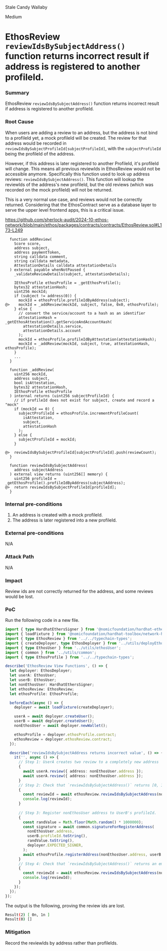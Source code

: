 Stale Candy Wallaby

Medium

# EthosReview `reviewIdsBySubjectAddress()` function returns incorrect result if address is registered to another profileId.


### Summary

EthosReview `reviewIdsBySubjectAddress()` function returns incorrect result if address is registered to another profileId.

### Root Cause

When users are adding a review to an address, but the address is not bind to a profileId yet, a mock profileId will be created. The review for that address would be recorded in `reviewIdsBySubjectProfileId[subjectProfileId]`, with the `subjectProfileId` being the profileId of the address.

However, if this address is later registered to another ProfileId, it's profileId will change. This means all previous reviewIds in EthosReview would not be accessible anymore. Specifically this function used to look up address reviews: `reviewIdsBySubjectAddress()`. This function will lookup the reviewIds of the address's new profileId, but the old reviews (which was recorded on the mock profileId) will not be returned.

This is a very normal use case, and reviews would not be correctly returned. Considering that the EthosContract serve as a database layer to serve the upper level frontend apps, this is a critical issue.

https://github.com/sherlock-audit/2024-10-ethos-network/blob/main/ethos/packages/contracts/contracts/EthosReview.sol#L173-L249

```solidity
  function addReview(
    Score score,
    address subject,
    address paymentToken,
    string calldata comment,
    string calldata metadata,
    AttestationDetails calldata attestationDetails
  ) external payable whenNotPaused {
    _validateReviewDetails(subject, attestationDetails);

    IEthosProfile ethosProfile = _getEthosProfile();
    bytes32 attestationHash;
    uint256 mockId;
    if (subject != address(0)) {
      mockId = ethosProfile.profileIdByAddress(subject);
@>    mockId = _addReview(mockId, subject, false, 0x0, ethosProfile);
    } else {
      // convert the service/account to a hash as an identifier
      attestationHash = _getEthosAttestation().getServiceAndAccountHash(
        attestationDetails.service,
        attestationDetails.account
      );
      mockId = ethosProfile.profileIdByAttestation(attestationHash);
      mockId = _addReview(mockId, subject, true, attestationHash, ethosProfile);
    }
    ...
  }

  function _addReview(
    uint256 mockId,
    address subject,
    bool isAttestation,
    bytes32 attestationHash,
    IEthosProfile ethosProfile
  ) internal returns (uint256 subjectProfileId) {
    // if profileId does not exist for subject, create and record a "mock"
    if (mockId == 0) {
      subjectProfileId = ethosProfile.incrementProfileCount(
        isAttestation,
        subject,
        attestationHash
      );
    } else {
      subjectProfileId = mockId;
    }

@>  reviewIdsBySubjectProfileId[subjectProfileId].push(reviewCount);
  }

  function reviewIdsBySubjectAddress(
    address subjectAddress
  ) external view returns (uint256[] memory) {
    uint256 profileId = _getEthosProfile().profileIdByAddress(subjectAddress);
@>  return reviewIdsBySubjectProfileId[profileId];
  }

```

### Internal pre-conditions

1. An address is created with a mock profileId.
2. The address is later registered into a new profileId.

### External pre-conditions

N/A

### Attack Path

N/A

### Impact

Review ids are not correctly returned for the address, and some reviews would be lost.

### PoC

Run the following code in a new file.

```typescript
import { type HardhatEthersSigner } from '@nomicfoundation/hardhat-ethers/signers';
import { loadFixture } from '@nomicfoundation/hardhat-toolbox/network-helpers';
import { type EthosReview } from '../../typechain-types';
import { createDeployer, type EthosDeployer } from '../utils/deployEthos';
import { type EthosUser } from '../utils/ethosUser';
import { common } from '../utils/common';
import { type EthosProfile } from '../../typechain-types';

describe('EthosReview View Functions', () => {
  let deployer: EthosDeployer;
  let userA: EthosUser;
  let userB: EthosUser;
  let nonEthosUser: HardhatEthersSigner;
  let ethosReview: EthosReview;
  let ethosProfile: EthosProfile;

  beforeEach(async () => {
    deployer = await loadFixture(createDeployer);

    userA = await deployer.createUser();
    userB = await deployer.createUser();
    nonEthosUser = await deployer.newWallet();

    ethosProfile = deployer.ethosProfile.contract;
    ethosReview = deployer.ethosReview.contract;
  });

  describe('reviewIdsBySubjectAddress returns incorrect value', () => {
    it('', async () => {
      // Step 1: UserA creates two review to a completely new address
      {
        await userA.review({ address: nonEthosUser.address });
        await userA.review({ address: nonEthosUser.address });
      }
      // Step 2: Check that `reviewIdsBySubjectAddress()` returns [0, 1].
      {
        const reviewId = await ethosReview.reviewIdsBySubjectAddress(nonEthosUser.address);
        console.log(reviewId);
      }
      
      // Step 3: Register nonEthosUser address to UserB's profileId.
      {
        const randValue = Math.floor(Math.random() * 1000000);
        const signature = await common.signatureForRegisterAddress(
          nonEthosUser.address,
          userB.profileId.toString(),
          randValue.toString(),
          deployer.EXPECTED_SIGNER,
        );
        await ethosProfile.registerAddress(nonEthosUser.address, userB.profileId, randValue, signature);
      }
      // Step 4: Check that `reviewIdsBySubjectAddress()` returns an empty array [].
      {
        const reviewId = await ethosReview.reviewIdsBySubjectAddress(nonEthosUser.address);
        console.log(reviewId);
      }
    });
  });
});

```

The output is the following, proving the review ids are lost.

```bash
Result(2) [ 0n, 1n ]
Result(0) []
```

### Mitigation

Record the reviewIds by address rather than profileIds.